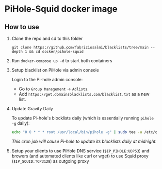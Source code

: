 # PiHole-Squid docker image

## How to use

1. Clone the repo and cd to this folder
   
    `git clone https://github.com/fabriziosalmi/blacklists/tree/main --depth 1 && cd docker/pihole-squid`

2. Run `docker-compose up -d` to start both containers

3. Setup blacklist on PiHole via admin console

    Login to the Pi-hole admin console:
    - Go to `Group Management` -> `Adlists`.
    - Add `https://get.domainsblacklists.com/blacklist.txt` as a new list.
    
5. Update Gravity Daily

    To update Pi-hole's blocklists daily (which is essentially running `pihole -g` daily):
    
    ```bash
    echo "0 0 * * * root /usr/local/bin/pihole -g" | sudo tee -a /etc/cron.d/pihole
    ```
    
    _This cron job will cause Pi-hole to update its blocklists daily at midnight._
  
7. Setup your clients to use PiHole DNS service (`$IP_PIHOLE:UDP53`) and browers (and automated clients like curl or wget) to use Squid proxy (`$IP_SQUID:TCP3128`) as outgoing proxy
